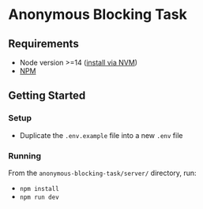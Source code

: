 # Anonymous Blocking Task
## Requirements
- Node version >=14 ([install via NVM](https://github.com/nvm-sh/nvm))
- [NPM](https://www.npmjs.com/)
## Getting Started
### Setup
- Duplicate the `.env.example` file into a new `.env` file
### Running
From the `anonymous-blocking-task/server/` directory, run:
- `npm install`
- `npm run dev`